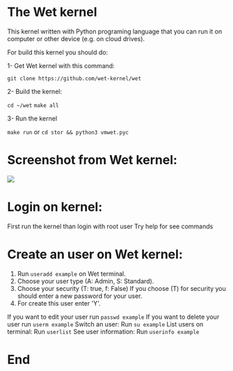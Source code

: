 # The Wet kernel

This kernel written with Python programing language that you can run it on computer or other device (e.g. on cloud drives).

For build this kernel you should do:

1- Get Wet kernel with this command:

`git clone https://github.com/wet-kernel/wet`

2- Build the kernel:

`cd ~/wet`
`make all`

3- Run the kernel

`make run`
or
`cd stor && python3 vmwet.pyc`
 # Screenshot from Wet kernel:
![](https://github.com/wet-kernel/wet/blob/master/Screenshot%20from%202019-08-12%2014-26-08.png)

# Login on kernel:

First run the kernel than login with root user
Try help for see commands

# Create an user on Wet kernel:

1. Run `useradd example` on Wet terminal.
2. Choose your user type (A: Admin, S: Standard).
3. Choose your security (T: true, f: False)
If you choose (T) for security you should enter a new password for your user.
4. For create this user enter 'Y'.

If you want to edit your user run `passwd example`
If you want to delete your user run `userm example`
Switch an user: Run `su example`
List users on terminal: Run `userlist`
See user information: Run `userinfo example`

# End
